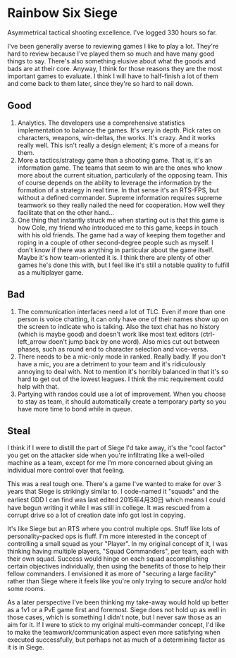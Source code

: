 # Rainbow Six Siege
Asymmetrical tactical shooting excellence. I've logged 330 hours so far.

I've been generally averse to reviewing games I like to play a lot. They're hard to review because I've played them so much and have many good things to say. There's also something elusive about what the goods and bads are at their core. Anyway, I think for those reasons they are the most important games to evaluate. I think I will have to half-finish a lot of them and come back to them later, since they're so hard to nail down.

## Good
1. Analytics. The developers use a comprehensive statistics implementation to balance the games. It's very in depth. Pick rates on characters, weapons, win-deltas, the works. It's crazy. And it works really well. This isn't really a design element; it's more of a means for them.
2. More a tactics/strategy game than a shooting game. That is, it's an information game. The teams that seem to win are the ones who know more about the current situation, particularly of the opposing team. This of course depends on the ability to leverage the information by the formation of a strategy in real time. In that sense it's an RTS-FPS, but without a defined commander. Supreme information requires supreme teamwork so they really nailed the need for cooperation. How well they facilitate that on the other hand...
3. One thing that instantly struck me when starting out is that this game is how Cole, my friend who introduced me to this game, keeps in touch with his old friends. The game had a way of keeping them together and roping in a couple of other second-degree people such as myself. I don't know if there was anything in particular about the game itself. Maybe it's how team-oriented it is. I think there are plenty of other games he's done this with, but I feel like it's still a notable quality to fulfill as a multiplayer game.

## Bad
1. The communication interfaces need a lot of TLC. Even if more than one person is voice chatting, it can only have one of their names show up on the screen to indicate who is talking. Also the text chat has no history (which is maybe good) and doesn't work like most text editors (ctrl-left_arrow doen't jump back by one word). Also mics cut out between phases, such as round end to character selection and vice-versa.
2. There needs to be a mic-only mode in ranked. Really badly. If you don't have a mic, you are a detriment to your team and it's ridiculously annoying to deal with. Not to mention it's horribly balanced in that it's so hard to get out of the lowest leagues. I think the mic requirement could help with that.
3. Partying with randos could use a lot of improvement. When you choose to stay as team, it should automatically create a temporary party so you have more time to bond while in queue.

## Steal

I think if I were to distill the part of Siege I'd take away, it's the "cool factor" you get on the attacker side when you're infiltrating like a well-oiled machine as a team, except for me I'm more concerned about giving an individual more control over that feeling.

This was a real tough one. There's a game I've wanted to make for over 3 years that Siege is strikingly similar to. I code-named it "squads" and the earliest GDD I can find was last edited ‎‎2015‎年‎4‎月‎30‎日 which means I could have begun writing it while I was still in college. It was rescued from a corrupt drive so a lot of creation date info got lost in copying.

It's like Siege but an RTS where you control multiple ops. Stuff like lots of personality-packed ops is fluff. I'm more interested in the concept of controlling a small squad as your "Player". In my original concept of it, I was thinking having multiple players, "Squad Commanders", per team, each with their own squad. Success would hinge on each squad accomplishing certain objectives individually, then using the benefits of those to help their fellow commanders. I envisioned it as more of "securing a large facility" rather than Siege where it feels like you're only trying to secure and/or hold some rooms.

As a later perspective I've been thinking my take-away would hold up better as a 1v1 or a PvE game first and foremost. Siege does not hold up as well in those cases, which is something I didn't note, but I never saw those as an aim for it. If I were to stick to my original multi-commander concept, I'd like to make the teamwork/communication aspect even more satisfying when executed successfully, but perhaps not as much of a determining factor as it is in Siege.
